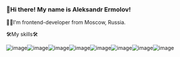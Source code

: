 ### 👋Hi there! My name is Aleksandr Ermolov!
👨‍💻I'm frontend-developer from Moscow, Russia.


🛠️My skills🛠️

![image](https://user-images.githubusercontent.com/90044699/143268347-f5e1bae6-9882-4e2b-869b-28b06565ffd7.png)![image](https://user-images.githubusercontent.com/90044699/143268369-a61a7386-2d3a-4500-aa5a-961d12fe986f.png)![image](https://user-images.githubusercontent.com/90044699/143268386-458ddf0b-8249-4fa9-bd55-71deae4629fd.png)![image](https://user-images.githubusercontent.com/90044699/143268406-94fa9910-103b-4a14-befe-e88ad977e13d.png)![image](https://user-images.githubusercontent.com/90044699/143268428-847b93a2-bd10-4f04-ad81-6e44b6c75c25.png)![image](https://user-images.githubusercontent.com/90044699/143268449-822119c7-2a0d-4b8d-94b2-167b1cb5b8aa.png)![image](https://user-images.githubusercontent.com/90044699/143268468-75bdb1f9-f558-43c0-a53d-9c481e0a02dc.png)![image](https://user-images.githubusercontent.com/90044699/143268679-e1b91443-e8f7-4682-91bb-3f54a14e92e9.png)
